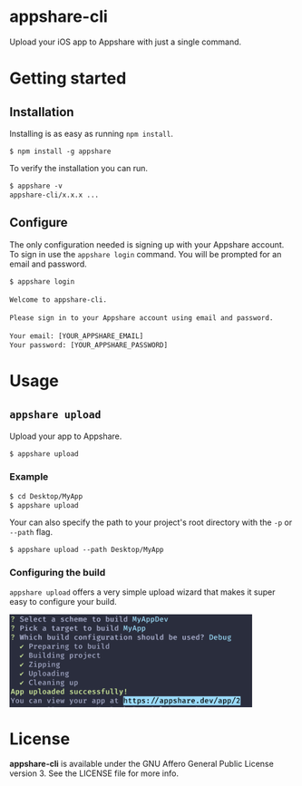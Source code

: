 # appshare-cli

Upload your iOS app to Appshare with just a single command.

# Getting started

## Installation

Installing is as easy as running `npm install`.

```sh-session
$ npm install -g appshare
```

To verify the installation you can run.

```sh-session
$ appshare -v
appshare-cli/x.x.x ...
```

## Configure

The only configuration needed is signing up with your Appshare account. To sign in use the `appshare login` command. You will be prompted for an email and password.

```sh-session
$ appshare login

Welcome to appshare-cli.

Please sign in to your Appshare account using email and password.

Your email: [YOUR_APPSHARE_EMAIL]
Your password: [YOUR_APPSHARE_PASSWORD]
```

# Usage

## `appshare upload`

Upload your app to Appshare.

```sh-session
$ appshare upload
```

### Example

```sh-session
$ cd Desktop/MyApp
$ appshare upload
```

Your can also specify the path to your project's root directory with the `-p` or `--path` flag.

```sh-session
$ appshare upload --path Desktop/MyApp
```

### Configuring the build

`appshare upload` offers a very simple upload wizard that makes it super easy to configure your build.

<img src="media/upload-example.png" style="max-width: 85%;display: block;" />

# License

**appshare-cli** is available under the GNU Affero General Public License version 3. See the LICENSE file for more info.
